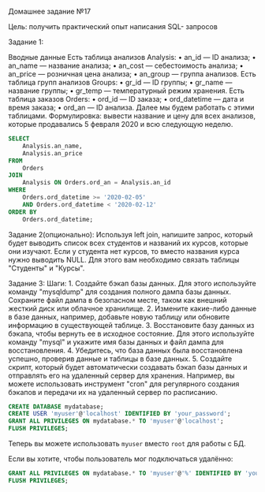 Домашнее задание №17

Цель: получить практический опыт написания SQL- запросов 

Задание 1:

Вводные данные
Есть таблица анализов Analysis:
    • an_id — ID анализа;
    • an_name — название анализа;
    • an_cost — себестоимость анализа;
    • an_price — розничная цена анализа;
    • an_group — группа анализов.
Есть таблица групп анализов Groups:
    • gr_id — ID группы;
    • gr_name — название группы;
    • gr_temp — температурный режим хранения.
Есть таблица заказов Orders:
    • ord_id — ID заказа;
    • ord_datetime — дата и время заказа;
    • ord_an — ID анализа.
Далее мы будем работать с этими таблицами.
Формулировка: вывести название и цену для всех анализов, которые продавались 5 февраля 2020 и всю следующую неделю.

```sql
SELECT 
    Analysis.an_name, 
    Analysis.an_price
FROM 
    Orders
JOIN 
    Analysis ON Orders.ord_an = Analysis.an_id
WHERE 
    Orders.ord_datetime >= '2020-02-05' 
    AND Orders.ord_datetime < '2020-02-12'
ORDER BY 
    Orders.ord_datetime;

```



Задание 2(опционально):
Используя left join, напишите запрос, который будет выводить список всех студентов и названий их курсов, которые они изучают. Если у студента нет курсов, то вместо названия курса нужно выводить NULL. Для этого вам необходимо связать таблицы "Студенты" и "Курсы".

Задание 3:
Шаги:
    1. Создайте бэкап базы данных. Для этого используйте команду "mysqldump" для создания полного дампа базы данных. Сохраните файл дампа в безопасном месте, таком как внешний жесткий диск или облачное хранилище.
    2. Измените какие-либо данные в базе данных, например, добавьте новую таблицу или обновите информацию в существующей таблице.
    3. Восстановите базу данных из бэкапа, чтобы вернуть ее в исходное состояние. Для этого используйте команду "mysql" и укажите имя базы данных и файл дампа для восстановления.
    4. Убедитесь, что база данных была восстановлена успешно, проверив данные и таблицы в базе данных.
    5. Создайте скрипт, который будет автоматически создавать бэкап базы данных и отправлять его на удаленный сервер для хранения. Например, вы можете использовать инструмент "cron" для регулярного создания бэкапов и передачи их на удаленный сервер по расписанию.


```sql
CREATE DATABASE mydatabase;
CREATE USER 'myuser'@'localhost' IDENTIFIED BY 'your_password';
GRANT ALL PRIVILEGES ON mydatabase.* TO 'myuser'@'localhost';
FLUSH PRIVILEGES;
```
Теперь вы можете использовать `myuser` вместо `root` для работы с БД.

Если вы хотите, чтобы пользователь мог подключаться удалённо:
```sql
GRANT ALL PRIVILEGES ON mydatabase.* TO 'myuser'@'%' IDENTIFIED BY 'your_password';
FLUSH PRIVILEGES;
```